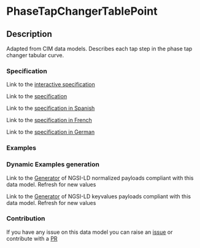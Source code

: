 # PhaseTapChangerTablePoint

## Description 

Adapted from CIM data models. Describes each tap step in the phase tap changer tabular curve.
### Specification

Link to the [interactive specification](https://swagger.lab.fiware.org/?url=https://smart-data-models.github.io/dataModel.EnergyCIM/PhaseTapChangerTablePoint/swagger.yaml)

Link to the [specification](https://smart-data-models.github.io/dataModel.EnergyCIM/PhaseTapChangerTablePoint/doc/spec.md)

Link to the [specification in Spanish](https://smart-data-models.github.io/dataModel.EnergyCIM/PhaseTapChangerTablePoint/doc/spec_ES.md)

Link to the [specification in French](https://smart-data-models.github.io/dataModel.EnergyCIM/PhaseTapChangerTablePoint/doc/spec_FR.md)

Link to the [specification in German](https://smart-data-models.github.io/dataModel.EnergyCIM/PhaseTapChangerTablePoint/doc/spec_DE.md)
### Examples
### Dynamic Examples generation

Link to the [Generator](https://smartdatamodels.org/extra/ngsi-ld_generator_v0.92.php?schemaUrl=https://raw.githubusercontent.com/smart-data-models/dataModel.EnergyCIM/master/PhaseTapChangerTablePoint/schema.json&email=info@smartdatamodels.org) of NGSI-LD normalized payloads compliant with this data model. Refresh for new values

Link to the [Generator](https://smartdatamodels.org/extra/ngsi-ld_generator_keyvalues_v0.92.php?schemaUrl=https://raw.githubusercontent.com/smart-data-models/dataModel.EnergyCIM/master/PhaseTapChangerTablePoint/schema.json&email=info@smartdatamodels.org) of NGSI-LD keyvalues payloads compliant with this data model. Refresh for new values
### Contribution

 If you have any issue on this data model you can raise an [issue](https://github.com/smart-data-models/dataModel.EnergyCIM/issues)  or contribute with a [PR](https://github.com/smart-data-models/dataModel.EnergyCIM/pulls)